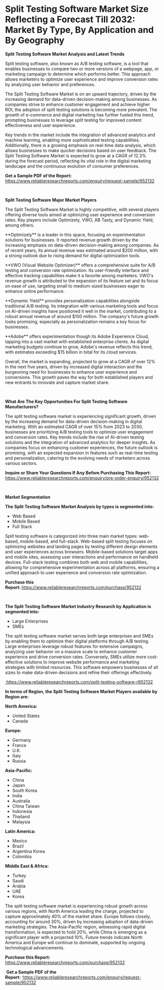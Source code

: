 <p><h1>Split Testing Software Market Size Reflecting a Forecast Till 2032: Market By Type, By Application and By Geography</h1></p><p><strong>Split Testing Software Market Analysis and Latest Trends</strong></p>
<p><p>Split testing software, also known as A/B testing software, is a tool that enables businesses to compare two or more versions of a webpage, app, or marketing campaign to determine which performs better. This approach allows marketers to optimize user experience and improve conversion rates by analyzing user behavior and preferences.</p><p>The Split Testing Software Market is on an upward trajectory, driven by the increasing demand for data-driven decision-making among businesses. As companies strive to enhance customer engagement and achieve higher ROI, the adoption of split testing solutions is becoming more prevalent. The growth of e-commerce and digital marketing has further fueled this trend, prompting businesses to leverage split testing for improved content effectiveness and user experience.</p><p>Key trends in the market include the integration of advanced analytics and machine learning, enabling more sophisticated testing capabilities. Additionally, there is a growing emphasis on real-time data analysis, which allows businesses to make quicker decisions based on user feedback. The Split Testing Software Market is expected to grow at a CAGR of 12.3% during the forecast period, reflecting its vital role in the digital marketing landscape and the continuous evolution of consumer preferences.</p></p>
<p><strong>Get a Sample PDF of the Report:&nbsp;</strong> <a href="https://www.reliableresearchreports.com/enquiry/request-sample/952132?utm_campaign=10&utm_medium=2&utm_source=Github&utm_content=ia&utm_term=17042025&utm_id=split-testing-software">https://www.reliableresearchreports.com/enquiry/request-sample/952132</a></p>
<p>&nbsp;</p>
<p><strong>Split Testing Software Major Market Players</strong></p>
<p><p>The Split Testing Software Market is highly competitive, with several players offering diverse tools aimed at optimizing user experience and conversion rates. Key players include Optimizely, VWO, AB Tasty, and Dynamic Yield, among others.</p><p>**Optimizely** is a leader in this space, focusing on experimentation solutions for businesses. It reported revenue growth driven by the increasing emphasis on data-driven decision-making among companies. As of recent years, its annual revenue was estimated around $200 million, with a strong outlook due to rising demand for digital optimization tools.</p><p>**VWO (Visual Website Optimizer)** offers a comprehensive suite for A/B testing and conversion rate optimization. Its user-friendly interface and effective tracking capabilities make it a favorite among marketers. VWO's revenue growth is attributed to the expansion of its feature set and its focus on ease of use, targeting small to medium-sized businesses eager to enhance online performance.</p><p>**Dynamic Yield** provides personalization capabilities alongside traditional A/B testing. Its integration with various marketing tools and focus on AI-driven insights have positioned it well in the market, contributing to a robust annual revenue of around $100 million. The company's future growth looks promising, especially as personalization remains a key focus for businesses.</p><p>**Adobe** offers experimentation though its Adobe Experience Cloud, tapping into a vast market with established enterprise clients. As digital marketing budgets continue to grow, Adobe's revenue reflects this trend, with estimates exceeding $15 billion in total for its cloud services.</p><p>Overall, the market is expanding, projected to grow at a CAGR of over 12% in the next five years, driven by increased digital interaction and the burgeoning need for businesses to enhance user experience and conversions. This growth paves the way for both established players and new entrants to innovate and capture market share.</p></p>
<p>&nbsp;</p>
<p><strong>What Are The Key Opportunities For Split Testing Software Manufacturers?</strong></p>
<p><p>The split testing software market is experiencing significant growth, driven by the increasing demand for data-driven decision-making in digital marketing. With an estimated CAGR of over 15% from 2023 to 2030, businesses are prioritizing A/B testing tools to optimize user engagement and conversion rates. Key trends include the rise of AI-driven testing solutions and the integration of advanced analytics for deeper insights. As companies focus on enhancing customer experiences, the future outlook is promising, with an expected expansion in features such as real-time testing and personalization, catering to the evolving needs of marketers across various sectors.</p></p>
<p><strong>Inquire or Share Your Questions If Any Before Purchasing This Report:</strong> <a href="https://www.reliableresearchreports.com/enquiry/pre-order-enquiry/952132?utm_campaign=10&utm_medium=2&utm_source=Github&utm_content=ia&utm_term=17042025&utm_id=split-testing-software">https://www.reliableresearchreports.com/enquiry/pre-order-enquiry/952132</a></p>
<p>&nbsp;</p>
<p><strong>Market Segmentation</strong></p>
<p><strong>The Split Testing Software Market Analysis by types is segmented into:</strong></p>
<p><ul><li>Web Based</li><li>Mobile Based</li><li>Full Stack</li></ul></p>
<p><p>Split testing software is categorized into three main market types: web-based, mobile-based, and full-stack. Web-based split testing focuses on optimizing websites and landing pages by testing different design elements and user experiences across browsers. Mobile-based solutions target apps and mobile sites, assessing user interactions and performance on handheld devices. Full-stack testing combines both web and mobile capabilities, allowing for comprehensive experimentation across all platforms, ensuring a unified approach to user experience and conversion rate optimization.</p></p>
<p><strong>Purchase this Report:&nbsp;</strong><a href="https://www.reliableresearchreports.com/purchase/952132?utm_campaign=10&utm_medium=2&utm_source=Github&utm_content=ia&utm_term=17042025&utm_id=split-testing-software">https://www.reliableresearchreports.com/purchase/952132</a></p>
<p>&nbsp;</p>
<p><strong>The Split Testing Software Market Industry Research by Application is segmented into:</strong></p>
<p><ul><li>Large Enterprises</li><li>SMEs</li></ul></p>
<p><p>The split testing software market serves both large enterprises and SMEs by enabling them to optimize their digital platforms through A/B testing. Large enterprises leverage robust features for extensive campaigns, analyzing user behavior on a massive scale to enhance customer experience and drive conversion rates. Conversely, SMEs utilize more cost-effective solutions to improve website performance and marketing strategies with limited resources. This software empowers businesses of all sizes to make data-driven decisions and refine their offerings effectively.</p></p>
<p><a href="https://www.reliableresearchreports.com/split-testing-software-r952132?utm_campaign=10&utm_medium=2&utm_source=Github&utm_content=ia&utm_term=17042025&utm_id=split-testing-software">&nbsp;https://www.reliableresearchreports.com/split-testing-software-r952132</a></p>
<p><strong>In terms of Region, the Split Testing Software Market Players available by Region are:</strong></p>
<p>
    <p> <strong> North America: </strong>
        <ul>
            <li>United States</li>
            <li>Canada</li>
        </ul>
        </p> 
    <p> <strong> Europe: </strong>
        <ul>
            <li>Germany</li>
            <li>France</li>
            <li>U.K.</li>
            <li>Italy</li>
            <li>Russia</li>
        </ul>
        </p> 
    <p> <strong> Asia-Pacific: </strong>
        <ul>
            <li>China</li>
            <li>Japan</li>
            <li>South Korea</li>
            <li>India</li>
            <li>Australia</li>
            <li>China Taiwan</li>
            <li>Indonesia</li>
            <li>Thailand</li>
            <li>Malaysia</li>
        </ul>
        </p> 
    <p> <strong> Latin America: </strong>
        <ul>
            <li>Mexico</li>
            <li>Brazil</li>
            <li>Argentina Korea</li>
            <li>Colombia</li>
        </ul>
        </p> 
    <p> <strong> Middle East & Africa: </strong>
        <ul>
            <li>Turkey</li>
            <li>Saudi</li>
            <li>Arabia</li>
            <li>UAE</li>
            <li>Korea</li>
        </ul>
    </p>
    </p>
<p><p>The split testing software market is experiencing robust growth across various regions, with North America leading the charge, projected to capture approximately 40% of the market share. Europe follows closely, accounting for around 30%, driven by increasing adoption of data-driven marketing strategies. The Asia-Pacific region, witnessing rapid digital transformation, is expected to hold 20%, while China is emerging as a significant player with a projected 10%. Future trends indicate North America and Europe will continue to dominate, supported by ongoing technological advancements.</p></p>
<p><strong>Purchase this Report: </strong><a href="https://www.reliableresearchreports.com/purchase/952132?utm_campaign=10&utm_medium=2&utm_source=Github&utm_content=ia&utm_term=17042025&utm_id=split-testing-software">https://www.reliableresearchreports.com/purchase/952132</a></p>
<p>&nbsp;<strong>Get a Sample PDF of the Report:&nbsp;&nbsp;</strong><a href="https://www.reliableresearchreports.com/enquiry/request-sample/952132?utm_campaign=10&utm_medium=2&utm_source=Github&utm_content=ia&utm_term=17042025&utm_id=split-testing-software">https://www.reliableresearchreports.com/enquiry/request-sample/952132</a></p>
<p><strong></strong></p>
<p><p></p><p></p><p></p></p>